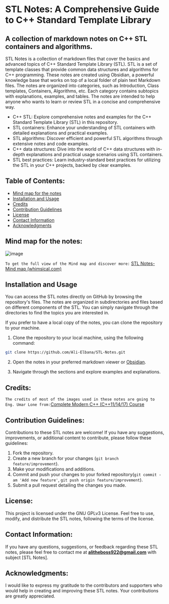 # **STL Notes: A Comprehensive Guide to C++ Standard Template Library**

## A collection of markdown notes on C++ STL containers and algorithms.

STL Notes is a collection of markdown files that cover the basics and advanced topics of C++ Standard Template Library (STL). STL is a set of template classes that provide common data structures and algorithms for C++ programming. These notes are created using Obsidian, a powerful knowledge base that works on top of a local folder of plain text Markdown files. The notes are organized into categories, such as Introduction, Class templates, Containers, Algorithms, etc. Each category contains subtopics with explanations, examples, and tables. The notes are intended to help anyone who wants to learn or review STL in a concise and comprehensive way.

* C++ STL: Explore comprehensive notes and examples for the C++ Standard Template Library (STL) in this repository.
* STL containers: Enhance your understanding of STL containers with detailed explanations and practical examples.
* STL algorithms: Discover efficient and powerful STL algorithms through extensive notes and code examples.
* C++ data structures: Dive into the world of C++ data structures with in-depth explanations and practical usage scenarios using STL containers.
* STL best practices: Learn industry-standard best practices for utilizing the STL in your C++ projects, backed by clear examples.

## Table of Contents:

- [Mind map for the notes](#mind_map_for_the_notes)
- [Installation and Usage](#installation-and-usage)
- [Credits](#credits)
- [Contribution Guidelines](#contribution_guidelines)
- [License](#license)
- [Contact Information](#contact-information)
- [Acknowledgments](#acknowledgments)

## Mind map for the notes:

![image](https://github.com/Ali-Elbana/STL-Notes/assets/97269796/c7f725da-2522-4db7-86e7-7a58a88cf931)

`To get the full view of the Mind map and discover more:` [STL Notes-Mind map (whimsical.com)](https://whimsical.com/stl-notes-mind-map-KoqDJWhZLZXzorCjVRCDxa)

## Installation and Usage

You can access the STL notes directly on GitHub by browsing the repository's files. The notes are organized in subdirectories and files based on different components of the STL. You can simply navigate through the directories to find the topics you are interested in.

If you prefer to have a local copy of the notes, you can clone the repository to your machine.

1. Clone the repository to your local machine, using the following command:

```BASH
git clone https://github.com/Ali-Elbana/STL-Notes.git
```
2. Open the notes in your preferred markdown viewer or [Obsidian](https://obsidian.md/download).

3. Navigate through the sections and explore examples and explanations.

## Credits:

`The credits of most of the images used in these notes are going to Eng. Umar Lone from:`[Complete Modern C++ (C++11/14/17) Course](https://www.udemy.com/course/beg-modern-cpp/)

## Contribution Guidelines:

Contributions to these STL notes are welcome! If you have any suggestions, improvements, or additional content to contribute, please follow these guidelines:

1. Fork the repository.
2. Create a new branch for your changes (`git branch feature/improvement`).
3. Make your modifications and additions.
4. Commit and push your changes to your forked repository(`git commit -am 'Add new feature'`, `git push origin feature/improvement`).
5. Submit a pull request detailing the changes you made.

## License:

This project is licensed under the GNU GPLv3 License. Feel free to use, modify, and distribute the STL notes, following the terms of the license.

## Contact Information:

If you have any questions, suggestions, or feedback regarding these STL notes, please feel free to contact me at **alitheboss922@gmail.com** with subject [STL Notes].

## Acknowledgments:

I would like to express my gratitude to the contributors and supporters who would help in creating and improving these STL notes. Your contributions are greatly appreciated.





